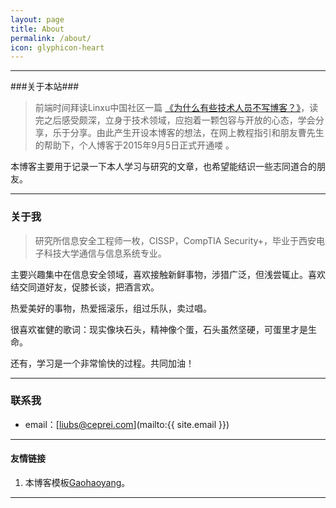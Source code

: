 ```yaml
---
layout: page
title: About
permalink: /about/
icon: glyphicon-heart
---
```



---

###关于本站###

 >前端时间拜读Linxu中国社区一篇 [《为什么有些技术人员不写博客？》](http://gaohaoyang.github.io/2015/04/06/arrays-similar/)，读完之后感受颇深，立身于技术领域，应抱着一颗包容与开放的心态，学会分享，乐于分享。由此产生开设本博客的想法，在网上教程指引和朋友曹先生的帮助下，个人博客于2015年9月5日正式开通喽 。   
 
本博客主要用于记录一下本人学习与研究的文章，也希望能结识一些志同道合的朋友。

---

### 关于我

> 研究所信息安全工程师一枚，CISSP，CompTIA Security+，毕业于西安电子科技大学通信与信息系统专业。   

主要兴趣集中在信息安全领域，喜欢接触新鲜事物，涉猎广泛，但浅尝辄止。喜欢结交同道好友，促膝长谈，把酒言欢。   

热爱美好的事物，热爱摇滚乐，组过乐队，卖过唱。

很喜欢崔健的歌词：现实像块石头，精神像个蛋，石头虽然坚硬，可蛋里才是生命。   

还有，学习是一个非常愉快的过程。共同加油！   

---

### 联系我

* email：[liubs@ceprei.com](mailto:{{ site.email }})

---

#### 友情链接
 1. 本博客模板[Gaohaoyang](https://github.com/Gaohaoyang)。

---
